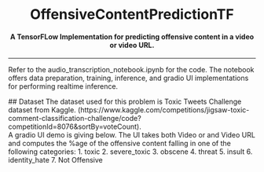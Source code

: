 


<div align="center">

OffensiveContentPredictionTF
===========================
<h4> A TensorFLow Implementation for predicting offensive content in a video or video URL. </h4>

<!-- [![Documentation](https://img.shields.io/badge/docs-latest-brightgreen.svg?style=flat)](https://huggingface.co/docs/optimum/index)
[![python](https://img.shields.io/badge/python-3.10.12-green)](https://www.python.org/downloads/release/python-31013/)
[![cuda](https://img.shields.io/badge/cuda-12.2-green)](https://developer.nvidia.com/cuda-downloads)
[![trt-llm](https://img.shields.io/badge/TensorRT--LLM-0.9.0-green)](https://github.com/nvidia/tensorrt-llm)
[![license](https://img.shields.io/badge/license-Apache%202-blue)](./LICENSE) -->

---
<div align="left">

Refer to the audio_transcription_notebook.ipynb for the code. The notebook offers data preparation, training, inference, and gradio UI implementations for performing realtime inference.

</div></div>

<div align="left">
## Dataset 
The dataset used for this problem is Toxic Tweets Challenge dataset from Kaggle. (https://www.kaggle.com/competitions/jigsaw-toxic-comment-classification-challenge/code?competitionId=8076&sortBy=voteCount).
</div></div>

<div align="left">
A gradio UI demo is giving below. The UI takes both Video or and Video URL and computes the %age of the offensive content falling in one of the following categories:
  1. toxic
  2. severe_toxic
  3. obscene
  4. threat
  5. insult
  6. identity_hate
  7. Not Offensive
</div></div>



